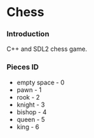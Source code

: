 # Chess

### Introduction
C++ and SDL2 chess game.

### Pieces ID
- empty space - 0  
- pawn - 1
- rook - 2
- knight - 3
- bishop - 4
- queen - 5
- king - 6
